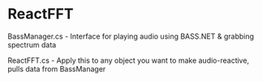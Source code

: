 # ReactFFT

BassManager.cs - Interface for playing audio using BASS.NET & grabbing spectrum data 

ReactFFT.cs - Apply this to any object you want to make audio-reactive, pulls data from BassManager

